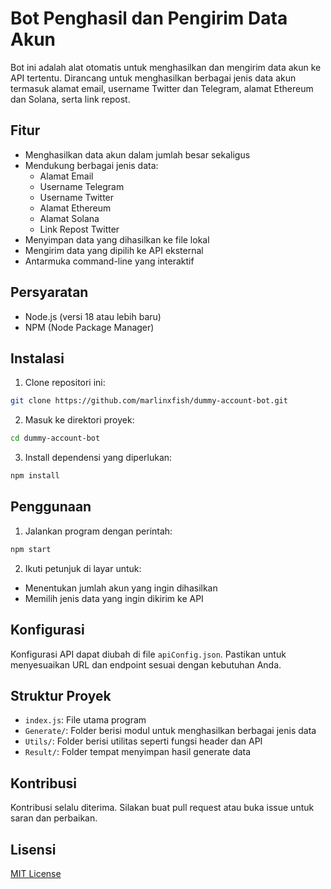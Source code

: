 # Bot Penghasil dan Pengirim Data Akun

Bot ini adalah alat otomatis untuk menghasilkan dan mengirim data akun ke API tertentu. Dirancang untuk menghasilkan berbagai jenis data akun termasuk alamat email, username Twitter dan Telegram, alamat Ethereum dan Solana, serta link repost.

## Fitur

- Menghasilkan data akun dalam jumlah besar sekaligus
- Mendukung berbagai jenis data:
  - Alamat Email
  - Username Telegram
  - Username Twitter
  - Alamat Ethereum
  - Alamat Solana
  - Link Repost Twitter
- Menyimpan data yang dihasilkan ke file lokal
- Mengirim data yang dipilih ke API eksternal
- Antarmuka command-line yang interaktif

## Persyaratan

- Node.js (versi 18 atau lebih baru)
- NPM (Node Package Manager)

## Instalasi

1. Clone repositori ini:

```bash
git clone https://github.com/marlinxfish/dummy-account-bot.git
```

2. Masuk ke direktori proyek:

```bash
cd dummy-account-bot
```

3. Install dependensi yang diperlukan:

```bash
npm install
```

## Penggunaan

1. Jalankan program dengan perintah:

```bash
npm start
```

2. Ikuti petunjuk di layar untuk:

- Menentukan jumlah akun yang ingin dihasilkan
- Memilih jenis data yang ingin dikirim ke API

## Konfigurasi

Konfigurasi API dapat diubah di file `apiConfig.json`. Pastikan untuk menyesuaikan URL dan endpoint sesuai dengan kebutuhan Anda.

## Struktur Proyek

- `index.js`: File utama program
- `Generate/`: Folder berisi modul untuk menghasilkan berbagai jenis data
- `Utils/`: Folder berisi utilitas seperti fungsi header dan API
- `Result/`: Folder tempat menyimpan hasil generate data

## Kontribusi

Kontribusi selalu diterima. Silakan buat pull request atau buka issue untuk saran dan perbaikan.

## Lisensi

[MIT License](LICENSE)
